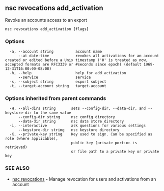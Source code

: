 ## nsc revocations add_activation

Revoke an accounts access to an export

```
nsc revocations add_activation [flags]
```

### Options

```
  -a, --account string          account name
      --at date-time            revokes all activations for an account created or edited before a Unix timestamp ('0' is treated as now, accepted formats are RFC3339 or #seconds since epoch) (default 1969-12-31T16:00:00-08:00)
  -h, --help                    help for add_activation
      --service                 service
  -s, --subject string          export subject
  -t, --target-account string   target-account
```

### Options inherited from parent commands

```
  -H, --all-dirs string       sets --config-dir, --data-dir, and --keystore-dir to the same value
      --config-dir string     nsc config directory
      --data-dir string       nsc data store directory
  -i, --interactive           ask questions for various settings
      --keystore-dir string   nsc keystore directory
  -K, --private-key string    Key used to sign. Can be specified as role (where applicable),
                              public key (private portion is retrieved)
                              or file path to a private key or private key 
```

### SEE ALSO

* [nsc revocations](nsc_revocations.md)	 - Manage revocation for users and activations from an account

